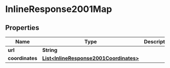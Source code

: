 
# InlineResponse2001Map

## Properties
Name | Type | Description | Notes
------------ | ------------- | ------------- | -------------
**url** | **String** |  |  [optional]
**coordinates** | [**List&lt;InlineResponse2001Coordinates&gt;**](InlineResponse2001Coordinates.md) |  |  [optional]



